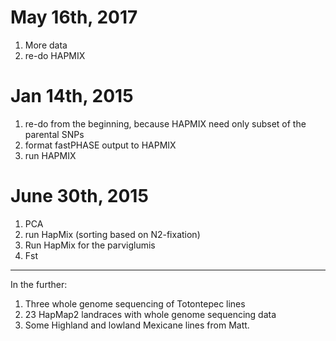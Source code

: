 
# May 16th, 2017
1. More data
2. re-do HAPMIX


# Jan 14th, 2015
1. re-do from the beginning, because HAPMIX need only subset of the parental SNPs
1. format fastPHASE output to HAPMIX
2. run HAPMIX

# June 30th, 2015
1. PCA
2. run HapMix (sorting based on N2-fixation)
3. Run HapMix for the parviglumis
3. Fst

----------------
In the further:
1. Three whole genome sequencing of Totontepec lines
2. 23 HapMap2 landraces with whole genome sequencing data
3. Some Highland and lowland Mexicane lines from Matt.
